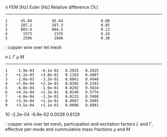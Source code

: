    $n$   FEM \[Hz\]   Euler \[Hz\]   Relative difference \[%\]
  ----- ------------ -------------- ---------------------------
    1      45.84         45.84                 0.00
    2      287.2         287.3                 0.05
    3      803.4         804.5                 0.13
    4       1573          1576                 0.24
    5       2596          2606                 0.38

  : copper wire over tet mesh

   $n$     $L$      $\Gamma$   $\mu$     $M$
  ----- ---------- ---------- -------- --------
    1    -1.9e-03   -6.1e-01   0.2925   0.2925
    2    +1.2e-03   +3.8e-01   0.1163   0.4087
    3    -1.0e-03   -3.3e-01   0.0861   0.4948
    4    +7.0e-04   +2.3e-01   0.0395   0.5343
    5    -6.0e-04   -1.9e-01   0.0292   0.5634
    6    +4.2e-04   +1.3e-01   0.0140   0.5774
    7    -4.0e-04   -1.3e-01   0.0133   0.5908
    8    +3.3e-04   +1.1e-01   0.0087   0.5995
    9    +3.5e-04   +1.1e-01   0.0096   0.6091
   10    -2.2e-04   -6.9e-02   0.0038   0.6129

  : copper wire over tet mesh, participation and excitation factors $L$
  and $\Gamma$, effective per-mode and cummulative mass fractions $\mu$
  and $M$
